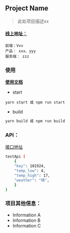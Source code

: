 
## Project Name

> 此处项目描述xx

#### [线上地址：](xxx)


```
前端：Vvv
产品： xxx、yyy
服务端： zzz
```

### 使用

[**使用文档**](./DOC_zh.md)

- start
```
yarn start 或 npm run start
```
- build
```bash
yarn build 或 npm run build
```

### API：

[接口地址](http://xxxx)

```sh
testApi (
    {
    "key": 101924,
    "temp_low": 4,
    "temp_high": 17,
    "weather": "晴",
    }
)
```

### 项目其他信息：

* Information A
* Information B
* Information C